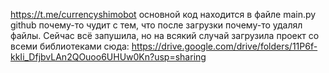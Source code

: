 https://t.me/currencyshimobot
основной код находится в файле main.py
github почему-то чудит с тем, что после загрузки почему-то удалял файлы. Сейчас всё запушила, но на всякий случай загрузила проект со всеми библиотеками сюда: https://drive.google.com/drive/folders/11P6f-kkIi_DfjbvLAn2QOuoo6UHUw0Kn?usp=sharing
